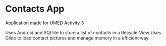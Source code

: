 # Contacts App

Application made for UMED Activity 3

Uses Android and SQLlite to store a list of contacts in a RecyclerView
Uses Glide to load contact pictures and manage memory in a efficient way
